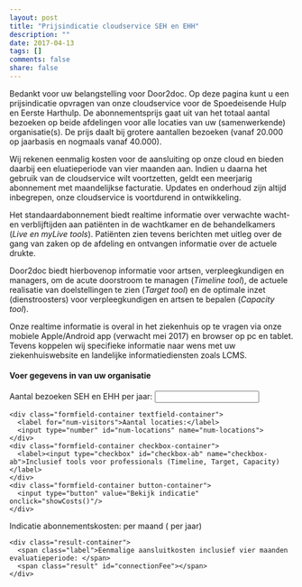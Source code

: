 ```yaml
---
layout: post
title: "Prijsindicatie cloudservice SEH en EHH"
description: ""
date: 2017-04-13
tags: []
comments: false
share: false
---
```


Bedankt voor uw belangstelling voor Door2doc. Op deze pagina kunt u een prijsindicatie opvragen van onze cloudservice voor de Spoedeisende Hulp en Eerste Harthulp. De abonnementsprijs gaat uit van het totaal aantal bezoeken op beide afdelingen voor alle locaties van uw (samenwerkende) organisatie(s). De prijs daalt bij grotere aantallen bezoeken (vanaf 20.000 op jaarbasis en nogmaals vanaf 40.000).

Wij rekenen eenmalig kosten voor de aansluiting op onze cloud en bieden daarbij een eluatieperiode van vier maanden aan. Indien u daarna het gebruik van de cloudservice wilt voortzetten, geldt een meerjarig abonnement met maandelijkse facturatie. Updates en onderhoud zijn altijd inbegrepen, onze cloudservice is voortdurend in ontwikkeling.

Het standaardabonnement biedt realtime informatie over verwachte wacht- en verblijftijden aan patiënten in de wachtkamer en de behandelkamers (*Live en myLive tools*). Patiënten zien tevens berichten met uitleg over de gang van zaken op de afdeling en ontvangen informatie over de actuele drukte.

Door2doc biedt hierbovenop informatie voor artsen, verpleegkundigen en managers, om de acute doorstroom te managen (*Timeline tool*), de actuele realisatie van doelstellingen te zien (*Target tool*) en de optimale inzet (dienstroosters) voor verpleegkundigen en artsen te bepalen (*Capacity tool*).

Onze realtime informatie is overal in het ziekenhuis op te vragen via onze mobiele Apple/Android app (verwacht mei 2017) en browser op pc en tablet. Tevens koppelen wij specifieke informatie naar wens met uw ziekenhuiswebsite en landelijke informatiediensten zoals LCMS.

#### Voer gegevens in van uw organisatie
<p>

  <form action="" id="kosten-indicatie">
    <div class="formfield-container textfield-container">
      <label for="num-visitors">Aantal bezoeken SEH en EHH per jaar:</label>
      <input type="number" id="num-visitors" name="num-visitors">
    </div>

    <div class="formfield-container textfield-container">
      <label for="num-visitors">Aantal locaties:</label>
      <input type="number" id="num-locations" name="num-locations">
    </div>
    <div class="formfield-container checkbox-container">
      <label><input type="checkbox" id="checkbox-ab" name="checkbox-ab">Inclusief tools voor professionals (Timeline, Target, Capacity)</label>
    </div>
    <div class="formfield-container button-container">
      <input type="button" value="Bekijk indicatie" onclick="showCosts()"/>
    </div>
  </form>

  <div id="kosten-indicatie-result">
    <div class="result-container">
      <span class="label">Indicatie abonnementskosten: </span>
      <strong class="result" id="resultMonth"></strong>
      <span> per maand (</span>
      <span class="result" id="result"></span>
      <span> per jaar)</span>
    </div>

    <div class="result-container">
      <span class="label">Eenmalige aansluitkosten inclusief vier maanden evaluatieperiode: </span>
      <span class="result" id="connectionFee"></span>
    </div>
  </div>

<script>
    document.getElementById("kosten-indicatie").addEventListener("keypress", function(ev) {
      if (ev.keyCode == 13) {
        showCosts();
      }
    });
    
    function numberWithCommas(x) {
      return x.toString().replace(/\B(?=(\d{3})+(?!\d))/g, ".");
    }
    
//  reductie 40% bij aantal > 40k, 20% bij aantal tussen 20-40k
    function calculateCosts(numVisitors, numLocations, ab) {
   
      var rateA = .65,
          rateAB = .85,
          price = 0,
          feeBasic = 7450,
          feeNext = 5000,
          connectionFee = 0,
          limitVisitors_1 = 20000,
          limitVisitors_2 = 40000,
          ab_included = ab,
          rate = ab_included ? rateAB : rateA;

      if ( numVisitors > limitVisitors_2 ){

        price = parseInt(numVisitors - limitVisitors_2) * rate * (1-0.4) + limitVisitors_1 * rate * (1.8);

      } else if (numVisitors > limitVisitors_1) {

        price = parseInt(numVisitors - limitVisitors_1) * rate * (1-0.2) + limitVisitors_1 * rate;

      } else {

        price = numVisitors * rate;

      }

      if(numLocations > 1) {

        connectionFee = feeBasic + (numLocations - 1) * feeNext;

      } else {

        connectionFee = feeBasic;

      }

      return ({"price":price, "connectionFee":connectionFee});
    }    

    function showCosts() {

      var inputVisitors = parseInt(document.getElementById('num-visitors').value),
          inputLocations = parseInt(document.getElementById('num-locations').value),
          ab_included = Boolean(document.getElementById('checkbox-ab').checked);

      if (inputVisitors == "") {
        inputVisitors = 0;
      }

      if (inputLocations == "") {
        inputLocations = 0;
      }
      
      var result = calculateCosts(parseInt(inputVisitors), parseInt(inputLocations), ab_included),
          unit = '€',
          cents = ',-';
      
        document.getElementById('result').textContent        = unit + " " + numberWithCommas(parseInt(result.price)) + cents;
        document.getElementById('resultMonth').textContent   = unit + " " + numberWithCommas(parseInt(result.price / 12)) + cents;
        document.getElementById('connectionFee').textContent  = unit + " " + numberWithCommas(parseInt(result.connectionFee)) + cents;

        var resultContainer = document.getElementById('kosten-indicatie-result');
      
        if (resultContainer) {
          resultContainer.className = 'show';
        }
    }
    
</script>
